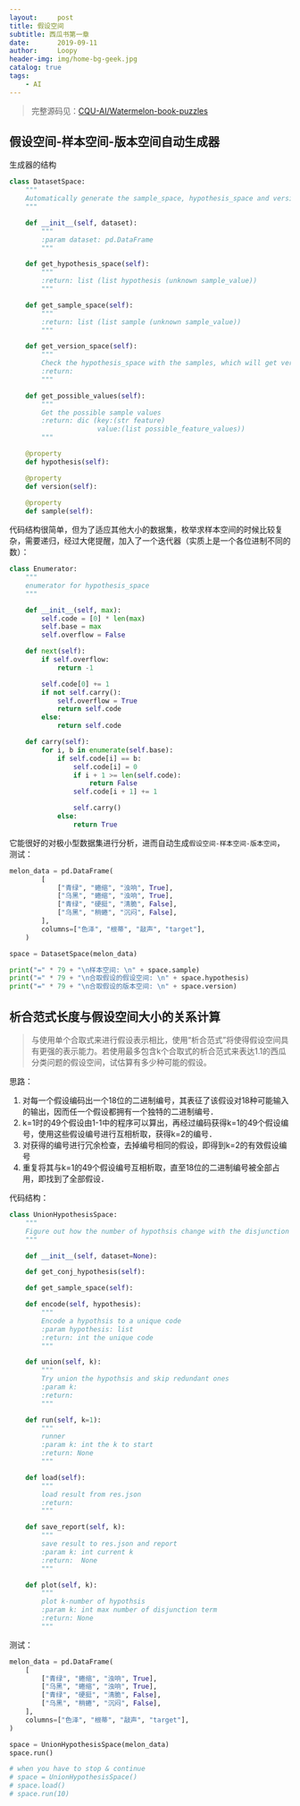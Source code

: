 ```yaml
---
layout:     post
title: 假设空间
subtitle: 西瓜书第一章
date:       2019-09-11
author:     Loopy
header-img: img/home-bg-geek.jpg
catalog: true
tags:
    - AI
---
```


> 完整源码见：[CQU-AI/Watermelon-book-puzzles](https://github.com/CQU-AI/Watermelon-book-puzzles/tree/master/Chapter-1)

## 假设空间-样本空间-版本空间自动生成器

生成器的结构
``` py
class DatasetSpace:
    """
    Automatically generate the sample_space, hypothesis_space and version_space for a data set
    """

    def __init__(self, dataset):
        """
        :param dataset: pd.DataFrame
        """

    def get_hypothesis_space(self):
        """
        :return: list (list hypothesis (unknown sample_value))
        """

    def get_sample_space(self):
        """
        :return: list (list sample (unknown sample_value))
        """

    def get_version_space(self):
        """
        Check the hypothesis_space with the samples, which will get version_space
        :return:
        """

    def get_possible_values(self):
        """
        Get the possible sample values
        :return: dic (key:(str feature)
                      value:(list possible_feature_values))
        """

    @property
    def hypothesis(self):

    @property
    def version(self):
       
    @property
    def sample(self):
```

代码结构很简单，但为了适应其他大小的数据集，枚举求样本空间的时候比较复杂，需要递归，经过大佬提醒，加入了一个迭代器（实质上是一个各位进制不同的数）：

```py
class Enumerator:
    """
    enumerator for hypothesis_space
    """

    def __init__(self, max):
        self.code = [0] * len(max)
        self.base = max
        self.overflow = False

    def next(self):
        if self.overflow:
            return -1

        self.code[0] += 1
        if not self.carry():
            self.overflow = True
            return self.code
        else:
            return self.code

    def carry(self):
        for i, b in enumerate(self.base):
            if self.code[i] == b:
                self.code[i] = 0
                if i + 1 >= len(self.code):
                    return False
                self.code[i + 1] += 1

                self.carry()
            else:
                return True
```

它能很好的对极小型数据集进行分析，进而自动生成`假设空间-样本空间-版本空间`，测试：
```py
melon_data = pd.DataFrame(
        [
            ["青绿", "蜷缩", "浊响", True],
            ["乌黑", "蜷缩", "浊响", True],
            ["青绿", "硬挺", "清脆", False],
            ["乌黑", "稍蜷", "沉闷", False],
        ],
        columns=["色泽", "根蒂", "敲声", "target"],
    )

space = DatasetSpace(melon_data)

print("=" * 79 + "\n样本空间: \n" + space.sample)
print("=" * 79 + "\n合取假设的假设空间: \n" + space.hypothesis)
print("=" * 79 + "\n合取假设的版本空间: \n" + space.version)
```

## 析合范式长度与假设空间大小的关系计算
> 与使用单个合取式来进行假设表示相比，使用“析合范式”将使得假设空间具有更强的表示能力。若使用最多包含k个合取式的析合范式来表达1.1的西瓜分类问题的假设空间，试估算有多少种可能的假设。

思路：
1. 对每一个假设编码出一个18位的二进制编号，其表征了该假设对18种可能输入的输出，因而任一个假设都拥有一个独特的二进制编号．
2. k=1时的49个假设由1-1中的程序可以算出，再经过编码获得k=1的49个假设编号，使用这些假设编号进行互相析取，获得k=2的编号．
3. 对获得的编号进行冗余检查，去掉编号相同的假设，即得到k=2的有效假设编号
4. 重复将其与k=1的49个假设编号互相析取，直至18位的二进制编号被全部占用，即找到了全部假设．

代码结构：

```py
class UnionHypothesisSpace:
    """
    Figure out how the number of hypothsis change with the disjunction become longer
    """

    def __init__(self, dataset=None):

    def get_conj_hypothesis(self):

    def get_sample_space(self):

    def encode(self, hypothesis):
        """
        Encode a hypothsis to a unique code
        :param hypothesis: list
        :return: int the unique code
        """

    def union(self, k):
        """
        Try union the hypothsis and skip redundant ones
        :param k:
        :return:
        """

    def run(self, k=1):
        """
        runner
        :param k: int the k to start
        :return: None
        """

    def load(self):
        """
        load result from res.json
        :return:
        """

    def save_report(self, k):
        """
        save result to res.json and report
        :param k: int current k
        :return:  None
        """

    def plot(self, k):
        """
        plot k-number of hypothsis
        :param k: int max number of disjunction term
        :return: None
        """
```

测试：
```py
melon_data = pd.DataFrame(
    [
        ["青绿", "蜷缩", "浊响", True],
        ["乌黑", "蜷缩", "浊响", True],
        ["青绿", "硬挺", "清脆", False],
        ["乌黑", "稍蜷", "沉闷", False],
    ],
    columns=["色泽", "根蒂", "敲声", "target"],
)

space = UnionHypothesisSpace(melon_data)
space.run()

# when you have to stop & continue
# space = UnionHypothesisSpace()
# space.load()
# space.run(10)
```

